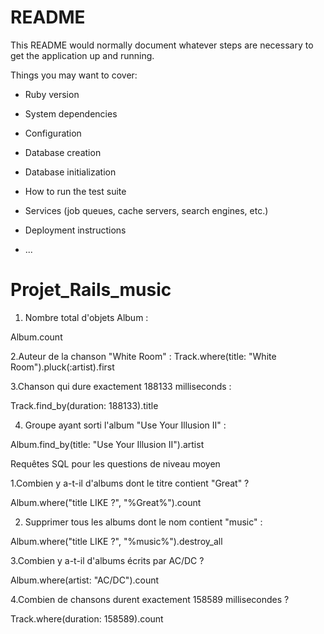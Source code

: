 # README

This README would normally document whatever steps are necessary to get the
application up and running.

Things you may want to cover:

* Ruby version

* System dependencies

* Configuration

* Database creation

* Database initialization

* How to run the test suite

* Services (job queues, cache servers, search engines, etc.)

* Deployment instructions

* ...
# Projet_Rails_music

1. Nombre total d'objets Album :

Album.count

2.Auteur de la chanson "White Room" :
Track.where(title: "White Room").pluck(:artist).first

3.Chanson qui dure exactement 188133 milliseconds :

Track.find_by(duration: 188133).title

4. Groupe ayant sorti l'album "Use Your Illusion II" :

Album.find_by(title: "Use Your Illusion II").artist


Requêtes SQL pour les questions de niveau moyen

1.Combien y a-t-il d'albums dont le titre contient "Great" ?

Album.where("title LIKE ?", "%Great%").count


2. Supprimer tous les albums dont le nom contient "music" :

Album.where("title LIKE ?", "%music%").destroy_all

3.Combien y a-t-il d'albums écrits par AC/DC ?

Album.where(artist: "AC/DC").count

4.Combien de chansons durent exactement 158589 millisecondes ?

Track.where(duration: 158589).count



